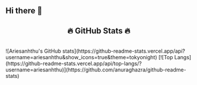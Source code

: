 ## Hi there 👋

<!--
**ariesanhthu/ariesanhthu** is a ✨ _special_ ✨ repository because its `README.md` (this file) appears on your GitHub profile.

Here are some ideas to get you started:

- 🔭 I’m currently working on ...
- 🌱 I’m currently learning ...
- 👯 I’m looking to collaborate on ...
- 🤔 I’m looking for help with ...
- 💬 Ask me about ...
- 📫 How to reach me: ...
- 😄 Pronouns: ...
- ⚡ Fun fact: ...
-->
<h2 align="center">🔥 GitHub Stats 🔥</h2>
<br>
![Ariesanhthu's GitHub stats](https://github-readme-stats.vercel.app/api?username=ariesanhthu&show_icons=true&theme=tokyonight)
[![Top Langs](https://github-readme-stats.vercel.app/api/top-langs/?username=ariesanhthu)](https://github.com/anuraghazra/github-readme-stats)

